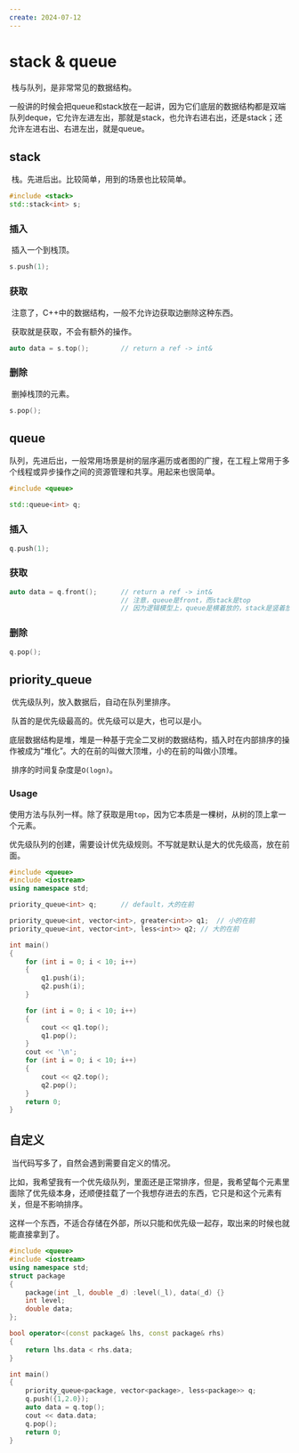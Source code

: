 ```yaml
---
create: 2024-07-12
---
```

# stack & queue

​	栈与队列，是非常常见的数据结构。

​	一般讲的时候会把queue和stack放在一起讲，因为它们底层的数据结构都是双端队列deque，它允许左进左出，那就是stack，也允许右进右出，还是stack；还允许左进右出、右进左出，就是queue。

## stack

​	栈。先进后出。比较简单，用到的场景也比较简单。

```C++
#include <stack>
std::stack<int> s;
```

### 插入

​	插入一个到栈顶。

```C++
s.push(1);
```

### 获取

​	注意了，C++中的数据结构，一般不允许边获取边删除这种东西。

​	获取就是获取，不会有额外的操作。

```C++
auto data = s.top();		// return a ref -> int&
```

### 删除

​	删掉栈顶的元素。

```C++
s.pop();
```

## queue

​	队列，先进后出，一般常用场景是树的层序遍历或者图的广搜，在工程上常用于多个线程或异步操作之间的资源管理和共享。用起来也很简单。

```C++
#include <queue>

std::queue<int> q;
```

### 插入

```C++
q.push(1);
```

### 获取

```C++
auto data = q.front();		// return a ref -> int&
							// 注意，queue是front，而stack是top
							// 因为逻辑模型上，queue是横着放的，stack是竖着放的（笑）
```

### 删除

```C++
q.pop();
```

## priority_queue

​	优先级队列，放入数据后，自动在队列里排序。

​	队首的是优先级最高的。优先级可以是大，也可以是小。

​	底层数据结构是堆，堆是一种基于完全二叉树的数据结构，插入时在内部排序的操作被成为“堆化”。大的在前的叫做大顶堆，小的在前的叫做小顶堆。

​	排序的时间复杂度是`O(logn)`。

### Usage

​	使用方法与队列一样。除了获取是用`top`，因为它本质是一棵树，从树的顶上拿一个元素。

​	优先级队列的创建，需要设计优先级规则。不写就是默认是大的优先级高，放在前面。

```C++
#include <queue>
#include <iostream>
using namespace std;

priority_queue<int> q;		// default，大的在前

priority_queue<int, vector<int>, greater<int>> q1;	// 小的在前
priority_queue<int, vector<int>, less<int>> q2;	// 大的在前

int main()
{
	for (int i = 0; i < 10; i++)
	{
		q1.push(i);
		q2.push(i);
	}

	for (int i = 0; i < 10; i++)
	{
		cout << q1.top();
		q1.pop();
	}
	cout << '\n';
	for (int i = 0; i < 10; i++)
	{
		cout << q2.top();
		q2.pop();
	}
	return 0;
}
```

## 自定义

​	当代码写多了，自然会遇到需要自定义的情况。

​	比如，我希望我有一个优先级队列，里面还是正常排序，但是，我希望每个元素里面除了优先级本身，还顺便挂载了一个我想存进去的东西，它只是和这个元素有关，但是不影响排序。

​	这样一个东西，不适合存储在外部，所以只能和优先级一起存，取出来的时候也就能直接拿到了。

```C++
#include <queue>
#include <iostream>
using namespace std;
struct package
{
	package(int _l, double _d) :level(_l), data(_d) {}
	int level;
	double data;
};

bool operator<(const package& lhs, const package& rhs)
{
	return lhs.data < rhs.data;
}

int main()
{
	priority_queue<package, vector<package>, less<package>> q;
	q.push({1,2.0});
	auto data = q.top();
	cout << data.data;
	q.pop();
	return 0;
}
```



